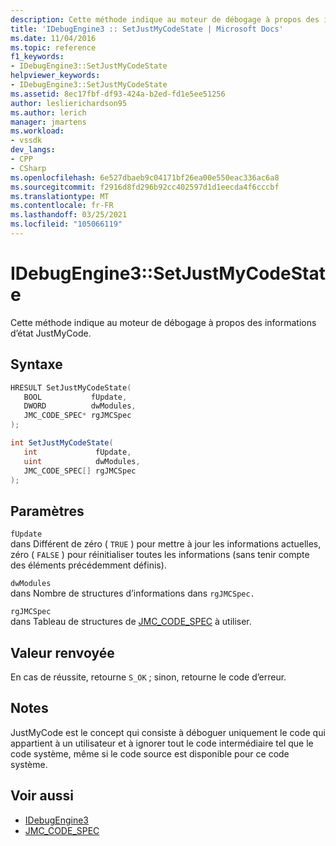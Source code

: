 ```yaml
---
description: Cette méthode indique au moteur de débogage à propos des informations d’état JustMyCode.
title: 'IDebugEngine3 :: SetJustMyCodeState | Microsoft Docs'
ms.date: 11/04/2016
ms.topic: reference
f1_keywords:
- IDebugEngine3::SetJustMyCodeState
helpviewer_keywords:
- IDebugEngine3::SetJustMyCodeState
ms.assetid: 8ec17fbf-df93-424a-b2ed-fd1e5ee51256
author: leslierichardson95
ms.author: lerich
manager: jmartens
ms.workload:
- vssdk
dev_langs:
- CPP
- CSharp
ms.openlocfilehash: 6e527dbaeb9c04171bf26ea00e550eac336ac6a8
ms.sourcegitcommit: f2916d8fd296b92cc402597d1d1eecda4f6cccbf
ms.translationtype: MT
ms.contentlocale: fr-FR
ms.lasthandoff: 03/25/2021
ms.locfileid: "105066119"
---
```

# <a name="idebugengine3setjustmycodestate"></a>IDebugEngine3::SetJustMyCodeState
Cette méthode indique au moteur de débogage à propos des informations d’état JustMyCode.

## <a name="syntax"></a>Syntaxe

```cpp
HRESULT SetJustMyCodeState(
   BOOL           fUpdate,
   DWORD          dwModules,
   JMC_CODE_SPEC* rgJMCSpec
);
```

```csharp
int SetJustMyCodeState(
   int             fUpdate,
   uint            dwModules,
   JMC_CODE_SPEC[] rgJMCSpec
);
```

## <a name="parameters"></a>Paramètres
`fUpdate`\
dans Différent de zéro ( `TRUE` ) pour mettre à jour les informations actuelles, zéro ( `FALSE` ) pour réinitialiser toutes les informations (sans tenir compte des éléments précédemment définis).

`dwModules`\
dans Nombre de structures d’informations dans `rgJMCSpec.`

`rgJMCSpec`\
dans Tableau de structures de [JMC_CODE_SPEC](../../../extensibility/debugger/reference/jmc-code-spec.md) à utiliser.

## <a name="return-value"></a>Valeur renvoyée
 En cas de réussite, retourne `S_OK` ; sinon, retourne le code d’erreur.

## <a name="remarks"></a>Notes
 JustMyCode est le concept qui consiste à déboguer uniquement le code qui appartient à un utilisateur et à ignorer tout le code intermédiaire tel que le code système, même si le code source est disponible pour ce code système.

## <a name="see-also"></a>Voir aussi
- [IDebugEngine3](../../../extensibility/debugger/reference/idebugengine3.md)
- [JMC_CODE_SPEC](../../../extensibility/debugger/reference/jmc-code-spec.md)
